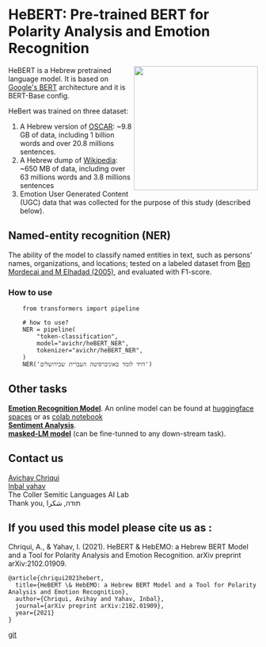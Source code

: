# HeBERT: Pre-trained BERT for Polarity Analysis and Emotion Recognition
<img align="right" src="https://github.com/avichaychriqui/HeBERT/blob/main/data/heBERT_logo.png?raw=true" width="250">

HeBERT is a Hebrew pretrained language model. It is based on [Google's BERT](https://arxiv.org/abs/1810.04805) architecture and it is BERT-Base config. <br>

HeBert was trained on three dataset: 
1. A Hebrew version of [OSCAR](https://oscar-corpus.com/): ~9.8 GB of data, including 1 billion words and over 20.8 millions sentences. 
2. A Hebrew dump of [Wikipedia](https://dumps.wikimedia.org/): ~650 MB of data, including over 63 millions words and 3.8 millions sentences
3. Emotion User Generated Content (UGC) data that was collected for the purpose of this study (described below).


## Named-entity recognition (NER)
The ability of the model to classify named entities in text, such as persons' names, organizations, and locations; tested on a labeled dataset from [Ben Mordecai and M Elhadad (2005)](https://www.cs.bgu.ac.il/~elhadad/nlpproj/naama/), and evaluated with F1-score.

### How to use
```
	from transformers import pipeline
	
	# how to use?
	NER = pipeline(
	    "token-classification",
	    model="avichr/heBERT_NER",
	    tokenizer="avichr/heBERT_NER",
	)
	NER('דויד לומד באוניברסיטה העברית שבירושלים')
```

## Other tasks
[**Emotion Recognition Model**](https://huggingface.co/avichr/hebEMO_trust).
An online model can be found at [huggingface spaces](https://huggingface.co/spaces/avichr/HebEMO_demo) or as [colab notebook](https://colab.research.google.com/drive/1Jw3gOWjwVMcZslu-ttXoNeD17lms1-ff?usp=sharing)
<br>
[**Sentiment Analysis**](https://huggingface.co/avichr/heBERT_sentiment_analysis).
<br>
[**masked-LM model**](https://huggingface.co/avichr/heBERT) (can be fine-tunned to any down-stream task).

## Contact us
[Avichay Chriqui](mailto:avichayc@mail.tau.ac.il) <br>
[Inbal yahav](mailto:inbalyahav@tauex.tau.ac.il) <br>
The Coller Semitic Languages AI Lab <br>
Thank you, תודה, شكرا <br>

## If you used this model please cite us as :
Chriqui, A., & Yahav, I. (2021). HeBERT & HebEMO: a Hebrew BERT Model and a Tool for Polarity Analysis and Emotion Recognition. arXiv preprint arXiv:2102.01909.
```
@article{chriqui2021hebert,
  title={HeBERT \& HebEMO: a Hebrew BERT Model and a Tool for Polarity Analysis and Emotion Recognition},
  author={Chriqui, Avihay and Yahav, Inbal},
  journal={arXiv preprint arXiv:2102.01909},
  year={2021}
}
```
[git](https://github.com/avichaychriqui/HeBERT)

